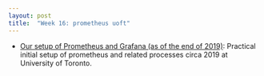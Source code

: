 ```yaml
---
layout: post
title:  "Week 16: prometheus uoft"
---
```


* [Our setup of Prometheus and Grafana (as of the end of 2019)](https://utcc.utoronto.ca/~cks/space/blog/sysadmin/PrometheusGrafanaSetup-2019): Practical initial setup of prometheus and related processes circa 2019 at University of Toronto.
